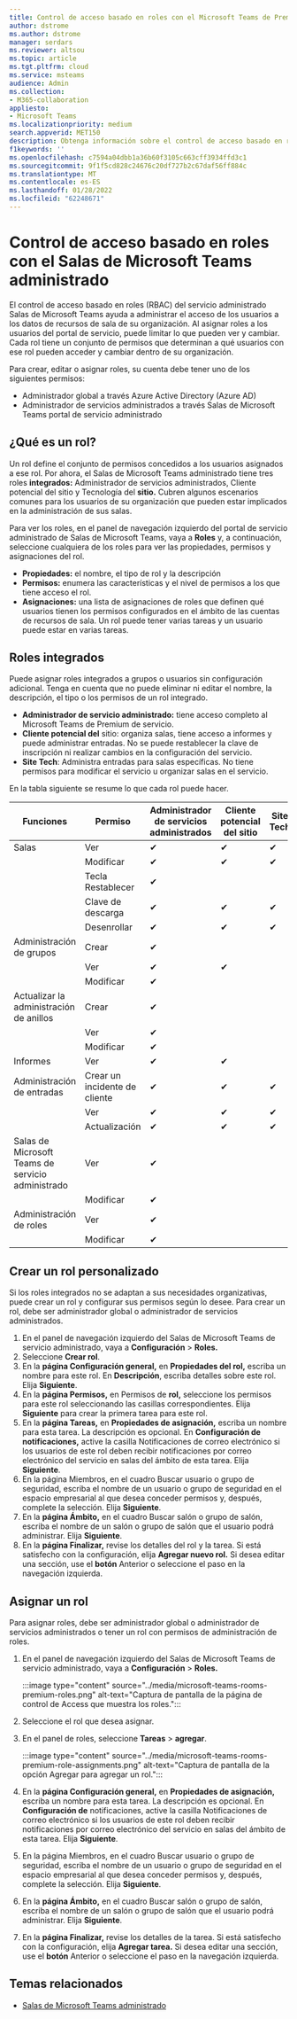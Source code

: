 ```yaml
---
title: Control de acceso basado en roles con el Microsoft Teams de Premium sala
author: dstrome
ms.author: dstrome
manager: serdars
ms.reviewer: altsou
ms.topic: article
ms.tgt.pltfrm: cloud
ms.service: msteams
audience: Admin
ms.collection:
- M365-collaboration
appliesto:
- Microsoft Teams
ms.localizationpriority: medium
search.appverid: MET150
description: Obtenga información sobre el control de acceso basado en roles con el Salas de Microsoft Teams administrado.
f1keywords: ''
ms.openlocfilehash: c7594a04dbb1a36b60f3105c663cff3934ffd3c1
ms.sourcegitcommit: 9f1f5cd828c24676c20df727b2c67daf56ff884c
ms.translationtype: MT
ms.contentlocale: es-ES
ms.lasthandoff: 01/28/2022
ms.locfileid: "62248671"
---
```

# <a name="role-based-access-control-with-the-microsoft-teams-rooms-managed-service"></a>Control de acceso basado en roles con el Salas de Microsoft Teams administrado

El control de acceso basado en roles (RBAC) del servicio administrado Salas de Microsoft Teams ayuda a administrar el acceso de los usuarios a los datos de recursos de sala de su organización. Al asignar roles a los usuarios del portal de servicio, puede limitar lo que pueden ver y cambiar. Cada rol tiene un conjunto de permisos que determinan a qué usuarios con ese rol pueden acceder y cambiar dentro de su organización.

Para crear, editar o asignar roles, su cuenta debe tener uno de los siguientes permisos:

- Administrador global a través Azure Active Directory (Azure AD)
- Administrador de servicios administrados a través Salas de Microsoft Teams portal de servicio administrado

## <a name="what-is-a-role"></a>¿Qué es un rol?

Un rol define el conjunto de permisos concedidos a los usuarios asignados a ese rol. Por ahora, el Salas de Microsoft Teams administrado tiene tres roles **integrados:** Administrador de servicios administrados, Cliente potencial del sitio y Tecnología del **sitio.** Cubren algunos escenarios comunes para los usuarios de su organización que pueden estar implicados en la administración de sus salas.

Para ver los roles, en el panel de navegación izquierdo del portal de servicio administrado de Salas de Microsoft Teams, vaya a **Roles** y, a continuación, seleccione cualquiera de los roles para ver las propiedades, permisos y asignaciones del rol.  

- **Propiedades:** el nombre, el tipo de rol y la descripción
- **Permisos:** enumera las características y el nivel de permisos a los que tiene acceso el rol.
- **Asignaciones:** una lista de asignaciones de roles que definen qué usuarios tienen los permisos configurados en el ámbito de las cuentas de recursos de sala. Un rol puede tener varias tareas y un usuario puede estar en varias tareas.

## <a name="built-in-roles"></a>Roles integrados

Puede asignar roles integrados a grupos o usuarios sin configuración adicional. Tenga en cuenta que no puede eliminar ni editar el nombre, la descripción, el tipo o los permisos de un rol integrado.

- **Administrador de servicio administrado:** tiene acceso completo al Microsoft Teams de Premium de servicio.
- **Cliente potencial del** sitio: organiza salas, tiene acceso a informes y puede administrar entradas. No se puede restablecer la clave de inscripción ni realizar cambios en la configuración del servicio.  
- **Site Tech**: Administra entradas para salas específicas. No tiene permisos para modificar el servicio u organizar salas en el servicio.

En la tabla siguiente se resume lo que cada rol puede hacer.

|Funciones |Permiso |Administrador de servicios administrados  |Cliente potencial del sitio  |Site Tech  |
|---------|---------|---------|---------|---------|
|Salas     |Ver        |&#10004;           |&#10004;           |&#10004;  |
|    |Modificar         |&#10004;           |&#10004;           |&#10004; |
|    |Tecla Restablecer         |&#10004;           |         ||
|    |Clave de descarga         |&#10004;           |&#10004;          |&#10004; |
|    |Desenrollar         |&#10004;           |&#10004;           |&#10004; |
|Administración de grupos   |Crear         |&#10004;           |           ||
|    |Ver       |&#10004;          |&#10004;           ||
|    |Modificar         |&#10004;           |           ||
|Actualizar la administración de anillos    |Crear         |&#10004;           |           ||
|    |Ver         |&#10004;           |           ||
|    |Modificar         |&#10004;           |           ||
|Informes   |Ver        |&#10004;           |&#10004;           ||
|Administración de entradas   |Crear un incidente de cliente         |&#10004;           |&#10004;           |&#10004;  |
|    |Ver         |&#10004;           |&#10004;           |&#10004;  |
|    |Actualización         |&#10004;           |&#10004;           |&#10004;  |
|Salas de Microsoft Teams de servicio administrado    |Ver         |&#10004;           |         ||
|    |Modificar        |&#10004;           |         ||
|Administración de roles    |Ver         |&#10004;           |         ||
|    |Modificar         |&#10004;           |         ||

## <a name="create-a-custom-role"></a>Crear un rol personalizado

Si los roles integrados no se adaptan a sus necesidades organizativas, puede crear un rol y configurar sus permisos según lo desee. Para crear un rol, debe ser administrador global o administrador de servicios administrados. 

1. En el panel de navegación izquierdo del Salas de Microsoft Teams de servicio administrado, vaya a **Configuración**  >  **Roles.**
2. Seleccione **Crear rol**.
3. En la **página Configuración general,** en **Propiedades del rol,** escriba un nombre para este rol. En **Descripción**, escriba detalles sobre este rol. Elija **Siguiente**.
4. En la **página Permisos,** en Permisos de **rol,** seleccione los permisos para este rol seleccionando las casillas correspondientes. Elija **Siguiente** para crear la primera tarea para este rol.
5. En la **página Tareas,** en **Propiedades de asignación,** escriba un nombre para esta tarea. La descripción es opcional. En **Configuración de notificaciones,** active la casilla Notificaciones de correo electrónico si los usuarios de  este rol deben recibir notificaciones por correo electrónico del servicio en salas del ámbito de esta tarea.  Elija **Siguiente**.
6. En  la página Miembros, en el cuadro Buscar usuario o grupo de seguridad, escriba el nombre de un usuario o grupo de seguridad en el espacio empresarial al que desea conceder permisos y, después, complete la selección.  Elija **Siguiente**. 
7. En la **página Ámbito,** en el cuadro Buscar salón o grupo de salón, escriba el nombre de un salón o grupo de salón que el usuario podrá administrar.  Elija **Siguiente**.
8. En la **página Finalizar,** revise los detalles del rol y la tarea. Si está satisfecho con la configuración, elija **Agregar nuevo rol.** Si desea editar una sección, use el **botón** Anterior o seleccione el paso en la navegación izquierda.  

## <a name="assign-a-role"></a>Asignar un rol

Para asignar roles, debe ser administrador global o administrador de servicios administrados o tener un rol con permisos de administración de roles.

1. En el panel de navegación izquierdo del Salas de Microsoft Teams de servicio administrado, vaya a **Configuración**  >  **Roles.**

    :::image type="content" source="../media/microsoft-teams-rooms-premium-roles.png" alt-text="Captura de pantalla de la página de control de Access que muestra los roles.":::

2. Seleccione el rol que desea asignar.
3. En el panel de roles, seleccione **Tareas**  >  **agregar**.

    :::image type="content" source="../media/microsoft-teams-rooms-premium-role-assignments.png" alt-text="Captura de pantalla de la opción Agregar para agregar un rol.":::

4. En la **página Configuración general,** en **Propiedades de asignación,** escriba un nombre para esta tarea. La descripción es opcional. En **Configuración de**  notificaciones, active la casilla Notificaciones de correo electrónico si los usuarios de  este rol deben recibir notificaciones por correo electrónico del servicio en salas del ámbito de esta tarea. Elija **Siguiente**. 
5. En  la página Miembros, en el cuadro Buscar usuario o grupo de seguridad, escriba el nombre de un usuario o grupo de seguridad en el espacio empresarial al que desea conceder permisos y, después, complete la selección.  Elija **Siguiente**. 
6. En la **página Ámbito,** en el cuadro Buscar salón o grupo de salón, escriba el nombre de un salón o grupo de salón que el usuario podrá administrar.  Elija **Siguiente**.
7. En la **página Finalizar,** revise los detalles de la tarea. Si está satisfecho con la configuración, elija **Agregar tarea.** Si desea editar una sección, use el **botón** Anterior o seleccione el paso en la navegación izquierda.  

## <a name="related-topics"></a>Temas relacionados

- [Salas de Microsoft Teams administrado](microsoft-teams-rooms-premium.md)
